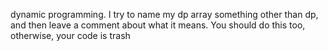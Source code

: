 dynamic programming.
I try to name my dp array something other than dp, and then leave a comment about what it means.
You should do this too, otherwise, your code is trash
